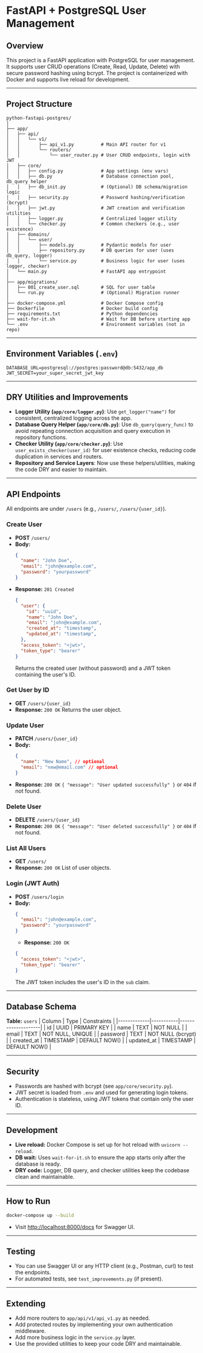 # FastAPI + PostgreSQL User Management

## Overview

This project is a FastAPI application with PostgreSQL for user management. It supports user CRUD operations (Create, Read, Update, Delete) with secure password hashing using bcrypt. The project is containerized with Docker and supports live reload for development.

---

## Project Structure

```
python-fastapi-postgres/
│
├── app/
│   ├── api/
│   │   └── v1/
│   │       ├── api_v1.py          # Main API router for v1
│   │       └── routers/
│   │           └── user_router.py # User CRUD endpoints, login with JWT
│   ├── core/
│   │   ├── config.py              # App settings (env vars)
│   │   ├── db.py                  # Database connection pool, db_query helper
│   │   ├── db_init.py             # (Optional) DB schema/migration logic
│   │   ├── security.py            # Password hashing/verification (bcrypt)
│   │   ├── jwt.py                 # JWT creation and verification utilities
│   │   ├── logger.py              # Centralized logger utility
│   │   └── checker.py             # Common checkers (e.g., user existence)
│   ├── domains/
│   │   └── user/
│   │       ├── models.py          # Pydantic models for user
│   │       ├── repository.py      # DB queries for user (uses db_query, logger)
│   │       └── service.py         # Business logic for user (uses logger, checker)
│   └── main.py                    # FastAPI app entrypoint
│
├── app/migrations/
│   ├── 001_create_user.sql        # SQL for user table
│   └── run.py                     # (Optional) Migration runner
│
├── docker-compose.yml             # Docker Compose config
├── Dockerfile                     # Docker build config
├── requirements.txt               # Python dependencies
├── wait-for-it.sh                 # Wait for DB before starting app
└── .env                           # Environment variables (not in repo)
```

---

## Environment Variables (`.env`)

```
DATABASE_URL=postgresql://postgres:password@db:5432/app_db
JWT_SECRET=your_super_secret_jwt_key
```

---

## DRY Utilities and Improvements

- **Logger Utility (`app/core/logger.py`)**: Use `get_logger("name")` for consistent, centralized logging across the app.
- **Database Query Helper (`app/core/db.py`)**: Use `db_query(query_func)` to avoid repeating connection acquisition and query execution in repository functions.
- **Checker Utility (`app/core/checker.py`)**: Use `user_exists_checker(user_id)` for user existence checks, reducing code duplication in services and routers.
- **Repository and Service Layers**: Now use these helpers/utilities, making the code DRY and easier to maintain.

---

## API Endpoints

All endpoints are under `/users` (e.g., `/users/`, `/users/{user_id}`).

### Create User

- **POST** `/users/`
- **Body:**
  ```json
  {
    "name": "John Doe",
    "email": "john@example.com",
    "password": "yourpassword"
  }
  ```
- **Response:**
  `201 Created`
  ```json
  {
    "user": {
      "id": "uuid",
      "name": "John Doe",
      "email": "john@example.com",
      "created_at": "timestamp",
      "updated_at": "timestamp",
    },
    "access_token": "<jwt>",
    "token_type": "bearer"
  }
  ```
  Returns the created user (without password) and a JWT token containing the user's ID.

### Get User by ID

- **GET** `/users/{user_id}`
- **Response:**
  `200 OK`
  Returns the user object.

### Update User

- **PATCH** `/users/{user_id}`
- **Body:**
  ```json
  {
    "name": "New Name", // optional
    "email": "new@email.com" // optional
  }
  ```
- **Response:**
  `200 OK`
  `{ "message": "User updated successfully" }`
  or `404` if not found.

### Delete User

- **DELETE** `/users/{user_id}`
- **Response:**
  `200 OK`
  `{ "message": "User deleted successfully" }`
  or `404` if not found.

### List All Users

- **GET** `/users/`
- **Response:**
  `200 OK`
  List of user objects.

### Login (JWT Auth)

- **POST** `/users/login`
- **Body:**
  ```json
  {
    "email": "john@example.com",
    "password": "yourpassword"
  }
  ```
  - **Response:**
    `200 OK`
  ```json
  {
    "access_token": "<jwt>",
    "token_type": "bearer"
  }
  ```
  The JWT token includes the user's ID in the `sub` claim.

---

## Database Schema

**Table:** `users`
| Column | Type | Constraints |
|-------------|-----------|--------------------|
| id | UUID | PRIMARY KEY |
| name | TEXT | NOT NULL |
| email | TEXT | NOT NULL, UNIQUE |
| password | TEXT | NOT NULL (bcrypt) |
| created_at | TIMESTAMP | DEFAULT NOW() |
| updated_at | TIMESTAMP | DEFAULT NOW() |

---

## Security

- Passwords are hashed with bcrypt (see `app/core/security.py`).
- JWT secret is loaded from `.env` and used for generating login tokens.
- Authentication is stateless, using JWT tokens that contain only the user ID.

---

## Development

- **Live reload:** Docker Compose is set up for hot reload with `uvicorn --reload`.
- **DB wait:** Uses `wait-for-it.sh` to ensure the app starts only after the database is ready.
- **DRY code:** Logger, DB query, and checker utilities keep the codebase clean and maintainable.

---

## How to Run

```bash
docker-compose up --build
```

- Visit [http://localhost:8000/docs](http://localhost:8000/docs) for Swagger UI.

---

## Testing

- You can use Swagger UI or any HTTP client (e.g., Postman, curl) to test the endpoints.
- For automated tests, see `test_improvements.py` (if present).

---

## Extending

- Add more routers to `app/api/v1/api_v1.py` as needed.
- Add protected routes by implementing your own authentication middleware.
- Add more business logic in the `service.py` layer.
- Use the provided utilities to keep your code DRY and maintainable.
